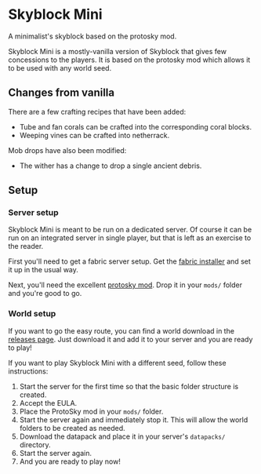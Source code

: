 # Skyblock Mini

A minimalist's skyblock based on the protosky mod.

Skyblock Mini is a mostly-vanilla version of Skyblock that gives few concessions to the players. It is based on the protosky mod which allows it to be used with any world seed.

## Changes from vanilla

There are a few crafting recipes that have been added:
* Tube and fan corals can be crafted into the corresponding coral blocks.
* Weeping vines can be crafted into netherrack.

Mob drops have also been modified:
* The wither has a change to drop a single ancient debris.

## Setup

### Server setup

Skyblock Mini is meant to be run on a dedicated server. Of course it can be run on an integrated server in single player, but that is left as an exercise to the reader.

First you'll need to get a fabric server setup. Get the [fabric installer](https://fabricmc.net/use/) and set it up in the usual way.

Next, you'll need the excellent [protosky mod](https://modrinth.com/mod/protosky). Drop it in your `mods/` folder and you're good to go.

### World setup

If you want to go the easy route, you can find a world download in the [releases page](https://github.com/kwvanderlinde/mc-skyblock-mini/releases). Just download it and add it to your server and you are ready to play!

If you want to play Skyblock Mini with a different seed, follow these instructions:
1. Start the server for the first time so that the basic folder structure is created.
2. Accept the EULA.
3. Place the ProtoSky mod in your `mods/` folder.
4. Start the server again and immediately stop it. This will allow the world folders to be created as needed.
5. Download the datapack and place it in your server's `datapacks/` directory.
6. Start the server again.
7. And you are ready to play now!
